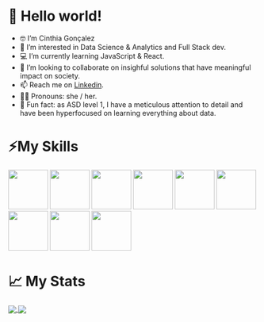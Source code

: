 # 👋 Hello world!

- 🤓 I’m Cinthia Gonçalez
- 👀 I’m interested in Data Science & Analytics and Full Stack dev.
- 💻 I’m currently learning JavaScript & React. 
- 💞️ I’m looking to collaborate on insighful solutions that have meaningful impact on society.
- 📫 Reach me on [Linkedin](www.linkedin.com/in/cinthia-g-8145532ab).
- 🏳️‍🌈 Pronouns: she / her.
- 🧩 Fun fact: as ASD level 1, I have a meticulous attention to detail and have been hyperfocused on learning everything about data.


# ⚡My Skills

<img src="https://cdn.jsdelivr.net/gh/devicons/devicon@latest/icons/python/python-original-wordmark.svg" width="80px"/> <img src="https://cdn.jsdelivr.net/gh/devicons/devicon@latest/icons/pandas/pandas-original-wordmark.svg" width="80px" />  <img src="https://cdn.jsdelivr.net/gh/devicons/devicon@latest/icons/matplotlib/matplotlib-plain-wordmark.svg" width="80px" />   <img src="https://cdn.jsdelivr.net/gh/devicons/devicon@latest/icons/numpy/numpy-plain-wordmark.svg" width="80px" />   <img src="https://cdn.jsdelivr.net/gh/devicons/devicon@latest/icons/mysql/mysql-original-wordmark.svg" width="80px"/>  <img src="https://cdn.jsdelivr.net/gh/devicons/devicon@latest/icons/postgresql/postgresql-plain-wordmark.svg" width="80px"/>      <img src="https://cdn.jsdelivr.net/gh/devicons/devicon@latest/icons/git/git-plain-wordmark.svg" width="80px"/> <img src="https://cdn.jsdelivr.net/gh/devicons/devicon@latest/icons/html5/html5-plain-wordmark.svg" width="80px"/>     <img src="https://cdn.jsdelivr.net/gh/devicons/devicon@latest/icons/css3/css3-plain-wordmark.svg" width="80px"/> 
          


# 📈 My Stats

<a href="https://github-readme-stats.vercel.app/api?username=cinthiagon&count_private=true&theme=prussian&show_icons=true">
  <img align="center" src="https://github-readme-stats.vercel.app/api?username=cinthiagon&count_private=true&theme=prussian&show_icons=true"
<a href="https://github-readme-stats.vercel.app/api/top-langs/?username=cinthiagon&theme=prussian">
  <img align="center" src="https://github-readme-stats.vercel.app/api/top-langs/?username=cinthiagon&theme=prussian" />
</a>

<!---
cinthiagon/cinthiagon is a ✨ special ✨ repository because its `README.md` (this file) appears on your GitHub profile.
You can click the Preview link to take a look at your changes.
--->
